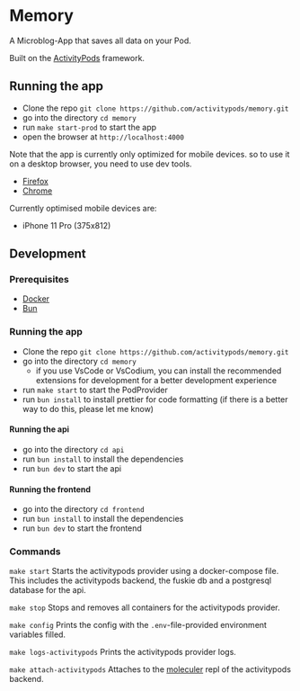 # Memory

A Microblog-App that saves all data on your Pod.

Built on the [ActivityPods](https://activitypods.org) framework.

## Running the app

- Clone the repo `git clone https://github.com/activitypods/memory.git`
- go into the directory `cd memory`
- run `make start-prod` to start the app
- open the browser at `http://localhost:4000`

Note that the app is currently only optimized for mobile devices. so to use it on a desktop browser, you need to use dev tools.
- [Firefox](https://firefox-source-docs.mozilla.org/devtools-user/responsive_design_mode/)
- [Chrome](https://developer.chrome.com/docs/devtools/device-mode/)

Currently optimised mobile devices are:
- iPhone 11 Pro (375x812)

## Development

### Prerequisites

- [Docker](https://docs.docker.com/desktop/)
- [Bun](https://bun.sh/)

### Running the app

- Clone the repo `git clone https://github.com/activitypods/memory.git`
- go into the directory `cd memory`
  - if you use VsCode or VsCodium, you can install the recommended extensions for development for a better development experience
- run `make start` to start the PodProvider
- run `bun install` to install prettier for code formatting (if there is a better way to do this, please let me know)


#### Running the api
- go into the directory `cd api`
- run `bun install` to install the dependencies
- run `bun dev` to start the api

#### Running the frontend
- go into the directory `cd frontend`
- run `bun install` to install the dependencies
- run `bun dev` to start the frontend

### Commands

`make start` Starts the activitypods provider using a docker-compose file. This includes the activitypods backend, the fuskie db and a postgresql database for the api. 

`make stop` Stops and removes all containers for the activitypods provider.

`make config` Prints the config with the `.env`-file-provided environment variables filled.

`make logs-activitypods` Prints the activitypods provider logs.

`make attach-activitypods` Attaches to the [moleculer](https://moleculer.services/) repl of the activitypods backend.